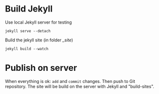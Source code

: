 # Build Jekyll

Use local Jekyll server for testing
	
    jekyll serve --detach

Build the jekyll site (in folder *_site*)
	
    jekyll build --watch

# Publish on server

When everything is ok: `add` and `commit` changes. Then push to Git repository. 
The site will be build on the server with Jekyll and "build-sites".